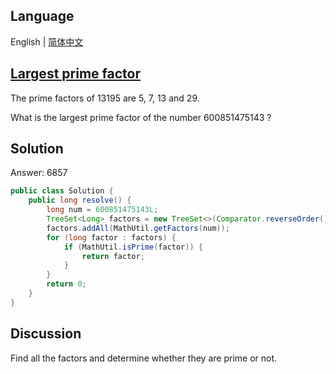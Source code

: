 ## Language

English | [简体中文](README-zh_CN.md)

## [Largest prime factor](https://projecteuler.net/problem=3)

The prime factors of 13195 are 5, 7, 13 and 29.

What is the largest prime factor of the number 600851475143 ?

## Solution

Answer: 6857

```java
public class Solution {
	public long resolve() {
		long num = 600851475143L;
		TreeSet<Long> factors = new TreeSet<>(Comparator.reverseOrder());
		factors.addAll(MathUtil.getFactors(num));
		for (long factor : factors) {
			if (MathUtil.isPrime(factor)) {
				return factor;
			}
		}
		return 0;
	}
}
```
## Discussion

Find all the factors and determine whether they are prime or not.
